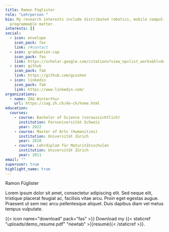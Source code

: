 ```yaml
---
title: Ramon Füglister
role: "Lehrperson "
bio: My research interests include distributed robotics, mobile computing and
  programmable matter.
interests: []
social:
  - icon: envelope
    icon_pack: fas
    link: /#contact
  - icon: graduation-cap
    icon_pack: fas
    link: https://scholar.google.com/citations?view_op=list_works&hl=de&hl=de&user=lLj3kJ4AAAAJ
  - icon: github
    icon_pack: fab
    link: https://github.com/gcushen
  - icon: linkedin
    icon_pack: fab
    link: https://www.linkedin.com/
organizations:
  - name: ZAG Winterthur
    url: https://zag.zh.ch/de-ch/home.html
education:
  courses:
    - course: Bachelor of Science (voraussichtlich)
      institution: Fernuniversität Schweiz
      year: 2022
    - course: Master of Arts (Humanities)
      institution: Universität Zürich
      year: 2010
    - course: Lehrdiplom für Maturitätsschulen
      institution: Universität Zürich
      year: 2011
email: ""
superuser: true
highlight_name: true
---
```

Ramon Füglister

Lorem ipsum dolor sit amet, consectetur adipiscing elit. Sed neque elit, tristique placerat feugiat ac, facilisis vitae arcu. Proin eget egestas augue. Praesent ut sem nec arcu pellentesque aliquet. Duis dapibus diam vel metus tempus vulputate.

{{< icon name="download" pack="fas" >}} Download my {{< staticref "uploads/demo_resume.pdf" "newtab" >}}resumé{{< /staticref >}}.